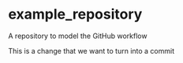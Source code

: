 # example_repository
A repository to model the GitHub workflow

This is a change that we want to turn into a commit 
